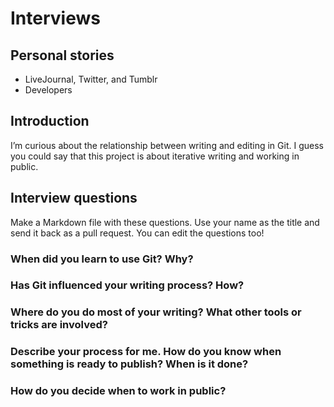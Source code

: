 # Interviews

## Personal stories

* LiveJournal, Twitter, and Tumblr
* Developers

## Introduction

I’m curious about the relationship between writing and editing in Git. I guess you could say that this project is about iterative writing and working in public.

## Interview questions

Make a Markdown file with these questions. Use your name as the title and send it back as a pull request. You can edit the questions too!

### When did you learn to use Git? Why?

### Has Git influenced your writing process? How?

### Where do you do most of your writing? What other tools or tricks are involved?

### Describe your process for me. How do you know when something is ready to publish? When is it done?

### How do you decide when to work in public?